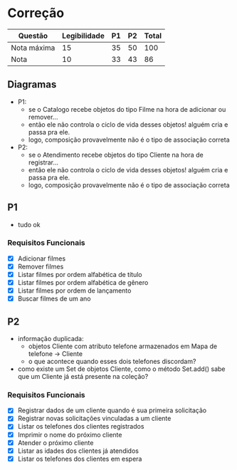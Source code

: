 # Correção

| Questão     | Legibilidade | P1 | P2 | Total |
|-------------|--------------|----|----|-------|
| Nota máxima | 15           | 35 | 50 | 100   |
| Nota        | 10           | 33 | 43 | 86    |

## Diagramas

- P1:
  - se o Catalogo recebe objetos do tipo Filme na hora de adicionar ou remover...
  - então ele não controla o ciclo de vida desses objetos! alguém cria e passa pra ele.
  - logo, composição provavelmente não é o tipo de associação correta
- P2:
  - se o Atendimento recebe objetos do tipo Cliente na hora de registrar...
  - então ele não controla o ciclo de vida desses objetos! alguém cria e passa pra ele.
  - logo, composição provavelmente não é o tipo de associação correta

## P1

- tudo ok

### Requisitos Funcionais
- [x] Adicionar filmes
- [x] Remover filmes
- [x] Listar filmes por ordem alfabética de título
- [x] Listar filmes por ordem alfabética de gênero
- [x] Listar filmes por ordem de lançamento
- [x] Buscar filmes de um ano

## P2

- informação duplicada:
  - objetos Cliente com atributo telefone armazenados em Mapa de telefone -> Cliente
  - o que acontece quando esses dois telefones discordam?
- como existe um Set de objetos Cliente, como o método Set.add() sabe que um Cliente já está presente na coleção?

### Requisitos Funcionais
- [x] Registrar dados de um cliente quando é sua primeira solicitação
- [x] Registrar novas solicitações vinculadas a um cliente
- [x] Listar os telefones dos clientes registrados
- [x] Imprimir o nome do próximo cliente
- [x] Atender o próximo cliente
- [x] Listar as idades dos clientes já atendidos
- [x] Listar os telefones dos clientes em espera